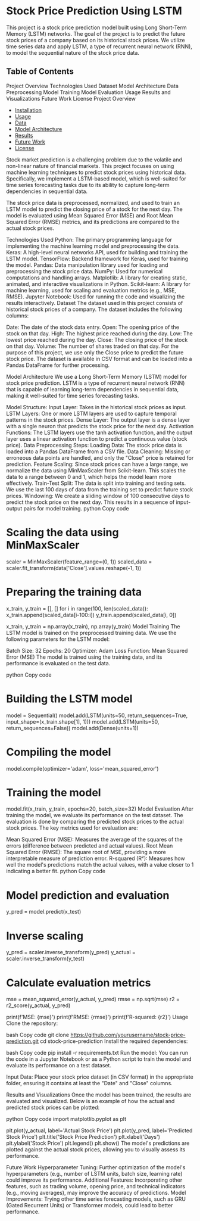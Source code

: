 # Stock Price Prediction Using LSTM

This project is a stock price prediction model built using Long Short-Term Memory (LSTM) networks. The goal of the project is to predict the future stock prices of a company based on its historical stock prices. We utilize time series data and apply LSTM, a type of recurrent neural network (RNN), to model the sequential nature of the stock price data.

## Table of Contents
Project Overview
Technologies Used
Dataset
Model Architecture
Data Preprocessing
Model Training
Model Evaluation
Usage
Results and Visualizations
Future Work
License
Project Overview
- [Installation](#installation)
- [Usage](#usage)
- [Data](#data)
- [Model Architecture](#model-architecture)
- [Results](#results)
- [Future Work](#future-work)
- [License](#license)


Stock market prediction is a challenging problem due to the volatile and non-linear nature of financial markets. This project focuses on using machine learning techniques to predict stock prices using historical data. Specifically, we implement a LSTM-based model, which is well-suited for time series forecasting tasks due to its ability to capture long-term dependencies in sequential data.

The stock price data is preprocessed, normalized, and used to train an LSTM model to predict the closing price of a stock for the next day. The model is evaluated using Mean Squared Error (MSE) and Root Mean Squared Error (RMSE) metrics, and its predictions are compared to the actual stock prices.

Technologies Used
Python: The primary programming language for implementing the machine learning model and preprocessing the data.
Keras: A high-level neural networks API, used for building and training the LSTM model.
TensorFlow: Backend framework for Keras, used for training the model.
Pandas: Data manipulation library used for loading and preprocessing the stock price data.
NumPy: Used for numerical computations and handling arrays.
Matplotlib: A library for creating static, animated, and interactive visualizations in Python.
Scikit-learn: A library for machine learning, used for scaling and evaluation metrics (e.g., MSE, RMSE).
Jupyter Notebook: Used for running the code and visualizing the results interactively.
Dataset
The dataset used in this project consists of historical stock prices of a company. The dataset includes the following columns:

Date: The date of the stock data entry.
Open: The opening price of the stock on that day.
High: The highest price reached during the day.
Low: The lowest price reached during the day.
Close: The closing price of the stock on that day.
Volume: The number of shares traded on that day.
For the purpose of this project, we use only the Close price to predict the future stock price. The dataset is available in CSV format and can be loaded into a Pandas DataFrame for further processing.

Model Architecture
We use a Long Short-Term Memory (LSTM) model for stock price prediction. LSTM is a type of recurrent neural network (RNN) that is capable of learning long-term dependencies in sequential data, making it well-suited for time series forecasting tasks.

Model Structure:
Input Layer: Takes in the historical stock prices as input.
LSTM Layers: One or more LSTM layers are used to capture temporal patterns in the stock prices.
Dense Layer: The output layer is a dense layer with a single neuron that predicts the stock price for the next day.
Activation Functions: The LSTM layers use the tanh activation function, and the output layer uses a linear activation function to predict a continuous value (stock price).
Data Preprocessing
Steps:
Loading Data: The stock price data is loaded into a Pandas DataFrame from a CSV file.
Data Cleaning: Missing or erroneous data points are handled, and only the "Close" price is retained for prediction.
Feature Scaling: Since stock prices can have a large range, we normalize the data using MinMaxScaler from Scikit-learn. This scales the data to a range between 0 and 1, which helps the model learn more effectively.
Train-Test Split: The data is split into training and testing sets. We use the last 100 days of data from the training set to predict future stock prices.
Windowing: We create a sliding window of 100 consecutive days to predict the stock price on the next day. This results in a sequence of input-output pairs for model training.
python
Copy code
# Scaling the data using MinMaxScaler
scaler = MinMaxScaler(feature_range=(0, 1))
scaled_data = scaler.fit_transform(data['Close'].values.reshape(-1, 1))

# Preparing the training data
x_train, y_train = [], []
for i in range(100, len(scaled_data)):
    x_train.append(scaled_data[i-100:i])
    y_train.append(scaled_data[i, 0])

x_train, y_train = np.array(x_train), np.array(y_train)
Model Training
The LSTM model is trained on the preprocessed training data. We use the following parameters for the LSTM model:

Batch Size: 32
Epochs: 20
Optimizer: Adam
Loss Function: Mean Squared Error (MSE)
The model is trained using the training data, and its performance is evaluated on the test data.

python
Copy code
# Building the LSTM model
model = Sequential()
model.add(LSTM(units=50, return_sequences=True, input_shape=(x_train.shape[1], 1)))
model.add(LSTM(units=50, return_sequences=False))
model.add(Dense(units=1))

# Compiling the model
model.compile(optimizer='adam', loss='mean_squared_error')

# Training the model
model.fit(x_train, y_train, epochs=20, batch_size=32)
Model Evaluation
After training the model, we evaluate its performance on the test dataset. The evaluation is done by comparing the predicted stock prices to the actual stock prices. The key metrics used for evaluation are:

Mean Squared Error (MSE): Measures the average of the squares of the errors (difference between predicted and actual values).
Root Mean Squared Error (RMSE): The square root of MSE, providing a more interpretable measure of prediction error.
R-squared (R²): Measures how well the model's predictions match the actual values, with a value closer to 1 indicating a better fit.
python
Copy code
# Model prediction and evaluation
y_pred = model.predict(x_test)

# Inverse scaling
y_pred = scaler.inverse_transform(y_pred)
y_actual = scaler.inverse_transform(y_test)

# Calculate evaluation metrics
mse = mean_squared_error(y_actual, y_pred)
rmse = np.sqrt(mse)
r2 = r2_score(y_actual, y_pred)

print(f'MSE: {mse}')
print(f'RMSE: {rmse}')
print(f'R-squared: {r2}')
Usage
Clone the repository:

bash
Copy code
git clone https://github.com/yourusername/stock-price-prediction.git
cd stock-price-prediction
Install the required dependencies:

bash
Copy code
pip install -r requirements.txt
Run the model: You can run the code in a Jupyter Notebook or as a Python script to train the model and evaluate its performance on a test dataset.

Input Data: Place your stock price dataset (in CSV format) in the appropriate folder, ensuring it contains at least the "Date" and "Close" columns.

Results and Visualizations
Once the model has been trained, the results are evaluated and visualized. Below is an example of how the actual and predicted stock prices can be plotted:

python
Copy code
import matplotlib.pyplot as plt

plt.plot(y_actual, label='Actual Stock Price')
plt.plot(y_pred, label='Predicted Stock Price')
plt.title('Stock Price Prediction')
plt.xlabel('Days')
plt.ylabel('Stock Price')
plt.legend()
plt.show()
The model's predictions are plotted against the actual stock prices, allowing you to visually assess its performance.

Future Work
Hyperparameter Tuning: Further optimization of the model's hyperparameters (e.g., number of LSTM units, batch size, learning rate) could improve its performance.
Additional Features: Incorporating other features, such as trading volume, opening price, and technical indicators (e.g., moving averages), may improve the accuracy of predictions.
Model Improvements: Trying other time series forecasting models, such as GRU (Gated Recurrent Units) or Transformer models, could lead to better performance.
